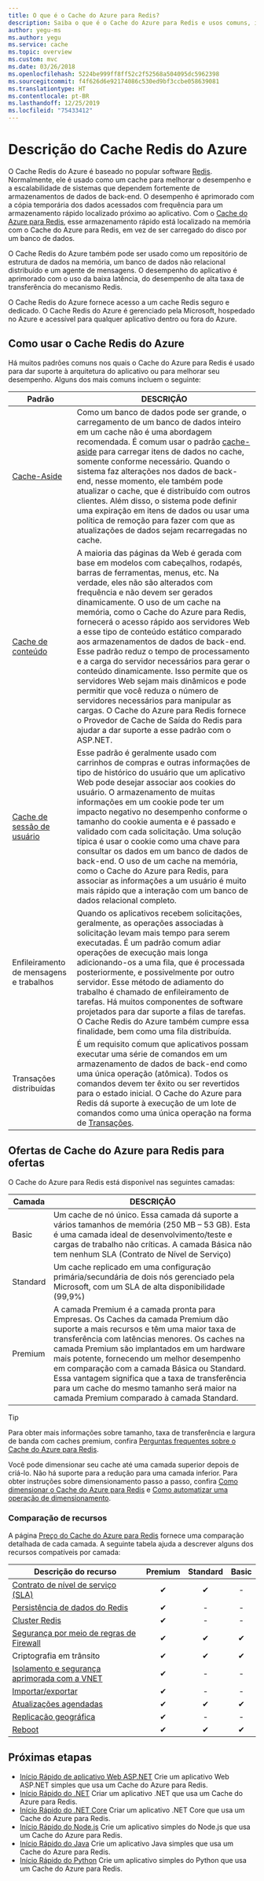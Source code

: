 ```yaml
---
title: O que é o Cache do Azure para Redis?
description: Saiba o que é o Cache do Azure para Redis e usos comuns, incluindo cache-aside, armazenamento em cache de conteúdo, armazenar em cache da sessão do usuário, enfileiramento de trabalho e mensagem e transações distribuídas.
author: yegu-ms
ms.author: yegu
ms.service: cache
ms.topic: overview
ms.custom: mvc
ms.date: 03/26/2018
ms.openlocfilehash: 5224be999ff8ff52c2f52568a504095dc5962398
ms.sourcegitcommit: f4f626d6e92174086c530ed9bf3ccbe058639081
ms.translationtype: HT
ms.contentlocale: pt-BR
ms.lasthandoff: 12/25/2019
ms.locfileid: "75433412"
---
```

# <a name="azure-cache-for-redis-description"></a>Descrição do Cache Redis do Azure

O Cache Redis do Azure é baseado no popular software [Redis](https://redis.io/). Normalmente, ele é usado como um cache para melhorar o desempenho e a escalabilidade de sistemas que dependem fortemente de armazenamentos de dados de back-end. O desempenho é aprimorado com a cópia temporária dos dados acessados com frequência para um armazenamento rápido localizado próximo ao aplicativo. Com o [Cache do Azure para Redis](https://redis.io/), esse armazenamento rápido está localizado na memória com o Cache do Azure para Redis, em vez de ser carregado do disco por um banco de dados.

O Cache Redis do Azure também pode ser usado como um repositório de estrutura de dados na memória, um banco de dados não relacional distribuído e um agente de mensagens. O desempenho do aplicativo é aprimorado com o uso da baixa latência, do desempenho de alta taxa de transferência do mecanismo Redis.

O Cache Redis do Azure fornece acesso a um cache Redis seguro e dedicado. O Cache Redis do Azure é gerenciado pela Microsoft, hospedado no Azure e acessível para qualquer aplicativo dentro ou fora do Azure.

## <a name="using-azure-cache-for-redis"></a>Como usar o Cache Redis do Azure

Há muitos padrões comuns nos quais o Cache do Azure para Redis é usado para dar suporte à arquitetura do aplicativo ou para melhorar seu desempenho. Alguns dos mais comuns incluem o seguinte:

| Padrão      | DESCRIÇÃO                                        |
| ------------ | -------------------------------------------------- |
| [Cache-Aside](cache-web-app-cache-aside-leaderboard.md) | Como um banco de dados pode ser grande, o carregamento de um banco de dados inteiro em um cache não é uma abordagem recomendada. É comum usar o padrão [cache-aside](https://docs.microsoft.com/azure/architecture/patterns/cache-aside) para carregar itens de dados no cache, somente conforme necessário. Quando o sistema faz alterações nos dados de back-end, nesse momento, ele também pode atualizar o cache, que é distribuído com outros clientes. Além disso, o sistema pode definir uma expiração em itens de dados ou usar uma política de remoção para fazer com que as atualizações de dados sejam recarregadas no cache.|
| [Cache de conteúdo](cache-aspnet-output-cache-provider.md) | A maioria das páginas da Web é gerada com base em modelos com cabeçalhos, rodapés, barras de ferramentas, menus, etc. Na verdade, eles não são alterados com frequência e não devem ser gerados dinamicamente. O uso de um cache na memória, como o Cache do Azure para Redis, fornecerá o acesso rápido aos servidores Web a esse tipo de conteúdo estático comparado aos armazenamentos de dados de back-end. Esse padrão reduz o tempo de processamento e a carga do servidor necessários para gerar o conteúdo dinamicamente. Isso permite que os servidores Web sejam mais dinâmicos e pode permitir que você reduza o número de servidores necessários para manipular as cargas. O Cache do Azure para Redis fornece o Provedor de Cache de Saída do Redis para ajudar a dar suporte a esse padrão com o ASP.NET.|
| [Cache de sessão de usuário](cache-aspnet-session-state-provider.md) | Esse padrão é geralmente usado com carrinhos de compras e outras informações de tipo de histórico do usuário que um aplicativo Web pode desejar associar aos cookies do usuário. O armazenamento de muitas informações em um cookie pode ter um impacto negativo no desempenho conforme o tamanho do cookie aumenta e é passado e validado com cada solicitação. Uma solução típica é usar o cookie como uma chave para consultar os dados em um banco de dados de back-end. O uso de um cache na memória, como o Cache do Azure para Redis, para associar as informações a um usuário é muito mais rápido que a interação com um banco de dados relacional completo. |
| Enfileiramento de mensagens e trabalhos | Quando os aplicativos recebem solicitações, geralmente, as operações associadas à solicitação levam mais tempo para serem executadas. É um padrão comum adiar operações de execução mais longa adicionando-os a uma fila, que é processada posteriormente, e possivelmente por outro servidor. Esse método de adiamento do trabalho é chamado de enfileiramento de tarefas. Há muitos componentes de software projetados para dar suporte a filas de tarefas. O Cache Redis do Azure também cumpre essa finalidade, bem como uma fila distribuída.|
| Transações distribuídas | É um requisito comum que aplicativos possam executar uma série de comandos em um armazenamento de dados de back-end como uma única operação (atômica). Todos os comandos devem ter êxito ou ser revertidos para o estado inicial. O Cache do Azure para Redis dá suporte à execução de um lote de comandos como uma única operação na forma de [Transações](https://redis.io/topics/transactions). |

## <a name="azure-cache-for-redis-offerings"></a>Ofertas de Cache do Azure para Redis para ofertas

O Cache do Azure para Redis está disponível nas seguintes camadas:

| Camada | DESCRIÇÃO |
|---|---|
Basic | Um cache de nó único. Essa camada dá suporte a vários tamanhos de memória (250 MB – 53 GB). Esta é uma camada ideal de desenvolvimento/teste e cargas de trabalho não críticas. A camada Básica não tem nenhum SLA (Contrato de Nível de Serviço) |
| Standard | Um cache replicado em uma configuração primária/secundária de dois nós gerenciado pela Microsoft, com um SLA de alta disponibilidade (99,9%) |
| Premium | A camada Premium é a camada pronta para Empresas. Os Caches da camada Premium dão suporte a mais recursos e têm uma maior taxa de transferência com latências menores. Os caches na camada Premium são implantados em um hardware mais potente, fornecendo um melhor desempenho em comparação com a camada Básica ou Standard. Essa vantagem significa que a taxa de transferência para um cache do mesmo tamanho será maior na camada Premium comparado à camada Standard. |

> [!TIP]
> Para obter mais informações sobre tamanho, taxa de transferência e largura de banda com caches premium, confira [Perguntas frequentes sobre o Cache do Azure para Redis](cache-faq.md#what-azure-cache-for-redis-offering-and-size-should-i-use).
>

Você pode dimensionar seu cache até uma camada superior depois de criá-lo. Não há suporte para a redução para uma camada inferior. Para obter instruções sobre dimensionamento passo a passo, confira [Como dimensionar o Cache do Azure para Redis](cache-how-to-scale.md) e [Como automatizar uma operação de dimensionamento](cache-how-to-scale.md#how-to-automate-a-scaling-operation).

### <a name="feature-comparison"></a>Comparação de recursos

A página [Preço do Cache do Azure para Redis](https://azure.microsoft.com/pricing/details/cache/) fornece uma comparação detalhada de cada camada. A seguinte tabela ajuda a descrever alguns dos recursos compatíveis por camada:

| Descrição do recurso | Premium | Standard | Basic |
| ------------------- | :-----: | :------: | :---: |
| [Contrato de nível de serviço (SLA)](https://azure.microsoft.com/support/legal/sla/cache/v1_0/) |✔|✔|-|
| [Persistência de dados do Redis](cache-how-to-premium-persistence.md) |✔|-|-|
| [Cluster Redis](cache-how-to-premium-clustering.md) |✔|-|-|
| [Segurança por meio de regras de Firewall](cache-configure.md#firewall) |✔|✔|✔|
| Criptografia em trânsito |✔|✔|✔|
| [Isolamento e segurança aprimorada com a VNET](cache-how-to-premium-vnet.md) |✔|-|-|
| [Importar/exportar](cache-how-to-import-export-data.md) |✔|-|-|
| [Atualizações agendadas](cache-administration.md#schedule-updates) |✔|✔|✔|
| [Replicação geográfica](cache-how-to-geo-replication.md) |✔|-|-|
| [Reboot](cache-administration.md#reboot) |✔|✔|✔|

## <a name="next-steps"></a>Próximas etapas

* [Início Rápido de aplicativo Web ASP.NET](cache-web-app-howto.md) Crie um aplicativo Web ASP.NET simples que usa um Cache do Azure para Redis.
* [Início Rápido do .NET](cache-dotnet-how-to-use-azure-redis-cache.md) Criar um aplicativo .NET que usa um Cache do Azure para Redis.
* [Início Rápido do .NET Core](cache-dotnet-core-quickstart.md) Criar um aplicativo .NET Core que usa um Cache do Azure para Redis.
* [Início Rápido do Node.js](cache-nodejs-get-started.md) Crie um aplicativo simples do Node.js que usa um Cache do Azure para Redis.
* [Início Rápido do Java](cache-java-get-started.md) Crie um aplicativo Java simples que usa um Cache do Azure para Redis.
* [Início Rápido do Python](cache-python-get-started.md) Crie um aplicativo simples do Python que usa um Cache do Azure para Redis.

